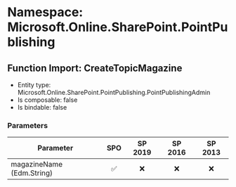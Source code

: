 # Namespace: Microsoft.Online.SharePoint.PointPublishing

## Function Import: CreateTopicMagazine

- Entity type: Microsoft.Online.SharePoint.PointPublishing.PointPublishingAdmin
- Is composable: false
- Is bindable: false

### Parameters

Parameter | SPO | SP 2019 | SP 2016 | SP 2013
----------|:---:|:-------:|:-------:|:-------:
magazineName (Edm.String) | ✅ | ❌ | ❌ | ❌
